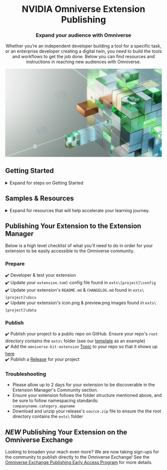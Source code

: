 <!-- markdownlint-disable -->
<h1 align="center">
    NVIDIA Omniverse Extension Publishing
</h1>
<h3 align="center">
    Expand your audience with Omniverse
</h3>
<p align="center">Whether you’re an independent developer building a tool for a specific task, or an enterprise developer creating a digital twin, you need to build the tools and workflows to get the job done. Below you can find resources and instructions in reaching new audiences with Omniverse.
</p>

<p align="center">
     <img src="images/ov-dev-1920x1080.jpg">
</p>

## Getting Started    
<details>
  <summary>Expand for steps on Getting Started
</summary>
Ready to build your first extension? Check out the steps below to get up and running in no time. 

Once you're ready to share with the world, you can publish your extension to the community via GitHub - instructions can be found below.

### Installation Prerequisites  
:heavy_check_mark: Install [NVIDIA Omniverse](https://www.nvidia.com/en-us/omniverse/download/)  
:heavy_check_mark: Install [Omniverse Code](https://developer.nvidia.com/nvidia-omniverse-platform/code-app)  
:heavy_check_mark: Install [Visual Studio Code](https://code.visualstudio.com/download)  

### Building Your First Extension  
Once the steps above are complete, getting started is easy. Simply launch Omniverse Code from the NVIDIA Omniverse Launcher, then navigate to the Extensions tab.  
![Extensions Window](images/extensions-window.jpg)

Click the green + icon in the top left corner to create an extension from the template.  
![New Extension](images/new-extension.jpg)

Choose the directory you'd like to create your extension, then provide a folder & project namespace to complete the project.  

![Project Name](images/project-name.jpg)
![Extension Name](images/extension-name.jpg)

Visual Studio Code should automatically open with your newly created project, and you're ready to begin developing your first extension! Navigate to `exts\[your.project.namespace]\your\project\namespace\extension.py` to review the placeholder code and observe the extension window that is now open in Omniverse Code.  
![VSCode Project](images/vscode-project.png)

You can also check out our [Spawn Primitives Extension Sample](https://github.com/NVIDIA-Omniverse/kit-extension-sample-spawn-prims) tutorial for getting up and running within 10 minutes.  
</details>  

## Samples & Resources  
<details>
  <summary>Expand for resources that will help accelerate your learning journey.
</summary>

### Extension Samples  
Kit comes bundled with a number of extensions, which can be found inside `app/kit/exts`, `app/kit/extscore`, and `app/exts`. Most of these are in Python, and the source is available for your continued learning

**Layout & Scene Authoring Samples**  
* [Spawn Primitives Sample](https://github.com/NVIDIA-Omniverse/kit-extension-sample-spawn-prims) - Leverage the Command tab to spawn a set of primitives within your scene
* [Scatter Tool Sample](https://github.com/NVIDIA-Omniverse/kit-extension-sample-scatter) - Randomly distribute primitives within a given bounds
* [CSV Reader Sample](https://github.com/NVIDIA-Omniverse/kit-extension-sample-csv-reader) - Learn how to populate a scene using data from a CSV file
 
**Scene Modifier, Manipulator Tool Samples**  
* [Viewport Info & Manipulator Samples](https://github.com/NVIDIA-Omniverse/kit-extension-sample-ui-scene) - A collection of samples demonstrating how to render additional metadata and create custom manipluators within the Omniverse viewport
* [Viewport Reticle Sample](https://github.com/NVIDIA-Omniverse/kit-extension-sample-reticle) - Use `omni.scene.ui` to draw GUI reticles & compositions within the Omniverse viewport

**Styling Samples**  
* [UI Window Samples](https://github.com/NVIDIA-Omniverse/kit-extension-sample-ui-window) - A collection of samples demonstrating how to layout and style custom dialog windows using Omniverse Kit

### Technical Documentation  
* [Omniverse Code Overview](https://www.youtube.com/watch?v=j1Pwi1KRkhk) - The Omniverse Code app contains interactive documentation experimenting with key building blocks available in Kit
* [Python Kit API Reference & Technical Documentation](https://docs.omniverse.nvidia.com/py/kit/index.html)
* [NVIDIA Omniverse Resource Center - Extensions](https://developer.nvidia.com/nvidia-omniverse-developer-resource-center#extensions) - includes videos and additional resources for learning how to develop extensions

### Additional Resources  

We have a fantastic community of active developers in our forums and the official Omniverse Discord channel. See the links below for support and connecting with the broader Omniverse developer community:
* [Omniverse Extension Forums](https://forums.developer.nvidia.com/c/omniverse/extension/399)
* [NVIDIA Omniverse Discord](https://forums.developer.nvidia.com/t/omniverse-discord-server-is-live/178422)
</details>  

## Publishing Your Extension to the Extension Manager
Below is a high level checklist of what you'll need to do in order for your extension to be easily accessible to the Omniverse community.

### Prepare    
:heavy_check_mark: Developer & test your extension  
:heavy_check_mark: Update your `extension.toml` config file found in `exts\[project]\config`  
:heavy_check_mark: Update your extension's `README.md` & `CHANGELOG.md` found in `exts\[project]\docs`  
:heavy_check_mark: Update your extension's icon.png & preview.png images found in `exts\[project]\data`  
### Publish  
:heavy_check_mark: Publish your project to a public repo on GitHub. Ensure your repo's `root` directory contains the `exts\` folder (see our [template](https://github.com/NVIDIA-Omniverse/kit-extension-template) as an example)  
:heavy_check_mark: Add the `omniverse-kit-extension` [Topic](https://docs.github.com/en/repositories/managing-your-repositorys-settings-and-features/customizing-your-repository/classifying-your-repository-with-topics) to your repo so that it shows up [here](https://github.com/topics/omniverse-kit-extension)  
:heavy_check_mark: Publish a [Release](https://docs.github.com/en/repositories/releasing-projects-on-github/managing-releases-in-a-repository) for your project    

### Troubleshooting  
* Please allow up to 2 days for your extension to be discoverable in the Extension Manager's Community section.
* Ensure your extension follows the folder structure mentioned above, and be sure to follow namespacing standards: `companyname.category.appname`
* Download and unzip your release's `source.zip` file to ensure the the root directory contains the `exts\` folder

## *NEW* Publishing Your Extension on the Omniverse Exchange
Looking to broaden your reach even more? We are now taking sign-ups for the community to publish directly to the Omniverse Exchange! See the [Omniverse Exchange Publishing Early Access Program](https://developer.nvidia.com/omniverse-exchange-publishing-portal) for more details.
